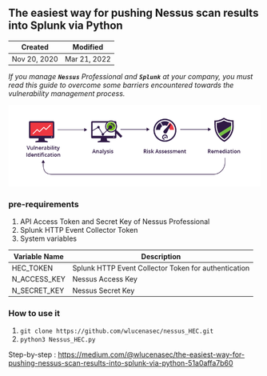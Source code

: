 ## The easiest way for pushing Nessus scan results into Splunk via Python

| Created      | Modified     |
| ------------ | -------------|
| Nov 20, 2020 | Mar 21, 2022 |

*If you manage **`Nessus`** Professional and **`Splunk`** at your company, you must read this guide to overcome some barriers encountered towards the vulnerability management process.*

![Vulnerability Process](/images/vulnerability-assessment.png)

### pre-requirements

1. API Access Token and Secret Key of Nessus Professional
2. Splunk HTTP Event Collector Token
3. System variables 

| Variable Name      | Description     |
| ------------------ | ----------------|
| HEC_TOKEN          | Splunk HTTP Event Collector Token for authentication|
| N_ACCESS_KEY       | Nessus Access Key|
| N_SECRET_KEY       | Nessus Secret Key|


### How to use it

1. `git clone https://github.com/wlucenasec/nessus_HEC.git`
2. `python3 Nessus_HEC.py`

Step-by-step : https://medium.com/@wlucenasec/the-easiest-way-for-pushing-nessus-scan-results-into-splunk-via-python-51a0affa7b60

